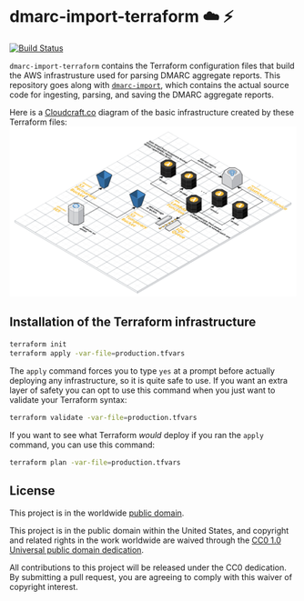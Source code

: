 # dmarc-import-terraform :cloud: :zap: #

[![Build Status](https://travis-ci.org/dhs-ncats/dmarc-import-terraform.svg?branch=develop)](https://travis-ci.org/dhs-ncats/dmarc-import-terraform)

`dmarc-import-terraform` contains the Terraform configuration files
that build the AWS infrastrusture used for parsing DMARC aggregate
reports.  This repository goes along with
[`dmarc-import`](https://github.com/dhs-ncats/dmarc-import), which
contains the actual source code for ingesting, parsing, and saving the
DMARC aggregate reports.

Here is a [Cloudcraft.co](https://cloudcraft.co) diagram of the basic
infrastructure created by these Terraform files:
![diagram](dmarc_import.png)

## Installation of the Terraform infrastructure ##

```bash
terraform init
terraform apply -var-file=production.tfvars
```

The `apply` command forces you to type `yes` at a prompt before
actually deploying any infrastructure, so it is quite safe to use.  If
you want an extra layer of safety you can opt to use this command when
you just want to validate your Terraform syntax:
```bash
terraform validate -var-file=production.tfvars
```

If you want to see what Terraform *would* deploy if you ran the
`apply` command, you can use this command:
```bash
terraform plan -var-file=production.tfvars
```

## License ##

This project is in the worldwide [public domain](LICENSE.md).

This project is in the public domain within the United States, and
copyright and related rights in the work worldwide are waived through
the [CC0 1.0 Universal public domain
dedication](https://creativecommons.org/publicdomain/zero/1.0/).

All contributions to this project will be released under the CC0
dedication. By submitting a pull request, you are agreeing to comply
with this waiver of copyright interest.
